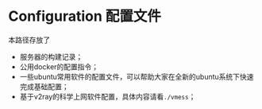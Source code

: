 # Configuration 配置文件

本路径存放了

- 服务器的构建记录；
- 公用docker的配置指令；
- 一些ubuntu常用软件的配置文件，可以帮助大家在全新的ubuntu系统下快速完成基础配置；
- 基于v2ray的科学上网软件配置，具体内容请看`./vmess`；
